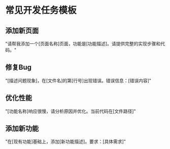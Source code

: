 # 常见开发任务模板

## 添加新页面
"请帮我添加一个[页面名称]页面，功能是[功能描述]。请提供完整的实现步骤和代码。"

## 修复Bug
"[描述问题现象]，在[文件名]的第[行号]出现错误。错误信息：[错误内容]"

## 优化性能
"[功能名称]响应很慢，请分析原因并优化。当前代码在[文件路径]"

## 添加新功能
"在[现有功能]基础上，添加[新功能描述]。要求：[具体需求]"